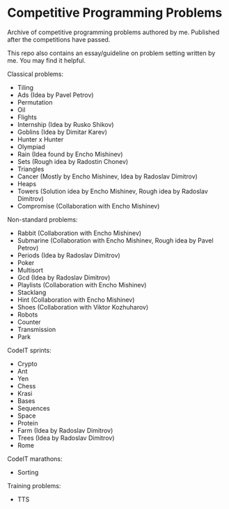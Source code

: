 # Competitive Programming Problems
Archive of competitive programming problems authored by me. Published after the competitions have passed.

This repo also contains an essay/guideline on problem setting written by me. You may find it helpful.

Classical problems:
* Tiling
* Ads (Idea by Pavel Petrov)
* Permutation
* Oil
* Flights
* Internship (Idea by Rusko Shikov)
* Goblins (Idea by Dimitar Karev)
* Hunter x Hunter
* Olympiad
* Rain (Idea found by Encho Mishinev)
* Sets (Rough idea by Radostin Chonev)
* Triangles
* Cancer (Mostly by Encho Mishinev, Idea by Radoslav Dimitrov)
* Heaps
* Towers (Solution idea by Encho Mishinev, Rough idea by Radoslav Dimitrov)
* Compromise (Collaboration with Encho Mishinev)

Non-standard problems:
* Rabbit (Collaboration with Encho Mishinev)
* Submarine (Collaboration with Encho Mishinev, Rough idea by Pavel Petrov)
* Periods (Idea by Radoslav Dimitrov)
* Poker
* Multisort
* Gcd (Idea by Radoslav Dimitrov)
* Playlists (Collaboration with Encho Mishinev)
* Stacklang
* Hint (Collaboration with Encho Mishinev)
* Shoes (Collaboration with Viktor Kozhuharov)
* Robots
* Counter
* Transmission
* Park

CodeIT sprints:
* Crypto
* Ant
* Yen
* Chess
* Krasi
* Bases
* Sequences
* Space
* Protein
* Farm (Idea by Radoslav Dimitrov)
* Trees (Idea by Radoslav Dimitrov)
* Rome

CodeIT marathons:
* Sorting

Training problems:
* TTS

